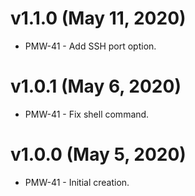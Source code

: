 # v1.1.0 (May 11, 2020)
 * PMW-41 - Add SSH port option.
 
# v1.0.1 (May 6, 2020)
 * PMW-41 - Fix shell command.
 
# v1.0.0 (May 5, 2020)
 * PMW-41 - Initial creation.
